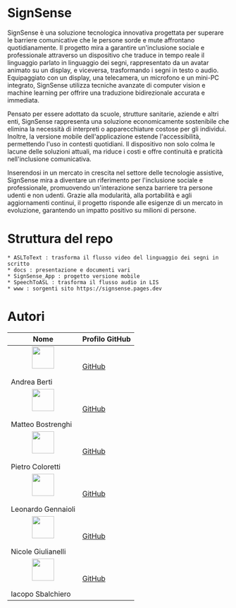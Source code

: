 # SignSense

SignSense è una soluzione tecnologica innovativa progettata per superare le barriere comunicative che le persone sorde e mute affrontano quotidianamente. Il progetto mira a garantire un'inclusione sociale e professionale attraverso un dispositivo che traduce in tempo reale il linguaggio parlato in linguaggio dei segni, rappresentato da un avatar animato su un display, e viceversa, trasformando i segni in testo o audio. Equipaggiato con un display, una telecamera, un microfono e un mini-PC integrato, SignSense utilizza tecniche avanzate di computer vision e machine learning per offrire una traduzione bidirezionale accurata e immediata.

Pensato per essere adottato da scuole, strutture sanitarie, aziende e altri enti, SignSense rappresenta una soluzione economicamente sostenibile che elimina la necessità di interpreti o apparecchiature costose per gli individui. Inoltre, la versione mobile dell'applicazione estende l'accessibilità, permettendo l'uso in contesti quotidiani. Il dispositivo non solo colma le lacune delle soluzioni attuali, ma riduce i costi e offre continuità e praticità nell'inclusione comunicativa.

Inserendosi in un mercato in crescita nel settore delle tecnologie assistive, SignSense mira a diventare un riferimento per l'inclusione sociale e professionale, promuovendo un'interazione senza barriere tra persone udenti e non udenti. Grazie alla modularità, alla portabilità e agli aggiornamenti continui, il progetto risponde alle esigenze di un mercato in evoluzione, garantendo un impatto positivo su milioni di persone.

# Struttura del repo

```
* ASLToText : trasforma il flusso video del linguaggio dei segni in scritto
* docs : presentazione e documenti vari
* SignSense_App : progetto versione mobile
* SpeechToASL : trasforma il flusso audio in LIS
* www : sorgenti sito https://signsense.pages.dev
```


# Autori

| Nome               | Profilo GitHub                  |
|--------------------|----------------------------------|
| <div align="center"><img src="https://github.com/bertiandrea.png" width="50"></div><br>Andrea Berti | [GitHub](https://github.com/bertiandrea) |
| <div align="center"><img src="https://github.com/Bostre17.png" width="50"></div><br>Matteo Bostrenghi | [GitHub](https://github.com/Bostre17) |
| <div align="center"><img src="https://github.com/PietroColoretti01.png" width="50"></div><br>Pietro Coloretti | [GitHub](https://github.com/PietroColoretti01) |
| <div align="center"><img src="https://github.com/leonardo-gennaioli.png" width="50"></div><br>Leonardo Gennaioli | [GitHub](https://github.com/leonardo-gennaioli) |
| <div align="center"><img src="https://github.com/NicoleGiulianelli2.png" width="50"></div><br>Nicole Giulianelli | [GitHub](https://github.com/NicoleGiulianelli2) |
| <div align="center"><img src="https://github.com/IacopoSb.png" width="50"></div><br>Iacopo Sbalchiero | [GitHub](https://github.com/IacopoSb) |
